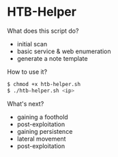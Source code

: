 # HTB-Helper

What does this script do?
- initial scan
- basic service & web enumeration
- generate a note template

How to use it?

```sh
$ chmod +x htb-helper.sh
$ ./htb-helper.sh <ip>
```

What's next?
- gaining a foothold
- post-exploitation
- gaining persistence
- lateral movement
- post-exploitation